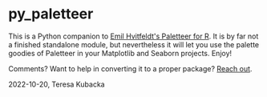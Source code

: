 # py_paletteer 

This is a Python companion to [Emil Hvitfeldt's Paletteer for R](https://github.com/EmilHvitfeldt/paletteer). It is by far not a finished standalone module, but nevertheless it will let you use the palette goodies of Paletteer in your Matplotlib and Seaborn projects. Enjoy! 

Comments? Want to help in converting it to a proper package? [Reach out](mailto:info__at__teresa-kubacka.com). 

2022-10-20, Teresa Kubacka 
